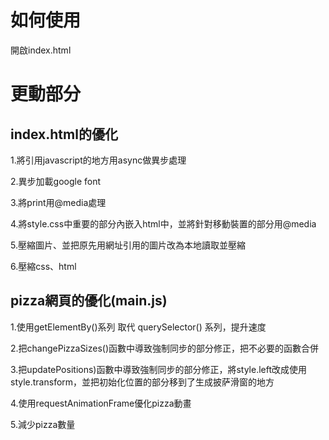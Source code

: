 如何使用
=====================================
開啟index.html


更動部分
=====================================

## index.html的優化

1.將引用javascript的地方用async做異步處理

2.異步加載google font

3.將print用@media處理

4.將style.css中重要的部分內嵌入html中，並將針對移動裝置的部分用@media

5.壓縮圖片、並把原先用網址引用的圖片改為本地讀取並壓縮

6.壓縮css、html


## pizza網頁的優化(main.js)

1.使用getElementBy()系列 取代 querySelector() 系列，提升速度

2.把changePizzaSizes()函數中導致強制同步的部分修正，把不必要的函數合併

3.把updatePositions)函數中導致強制同步的部分修正，將style.left改成使用style.transform，並把初始化位置的部分移到了生成披萨滑窗的地方

4.使用requestAnimationFrame優化pizza動畫

5.減少pizza數量


